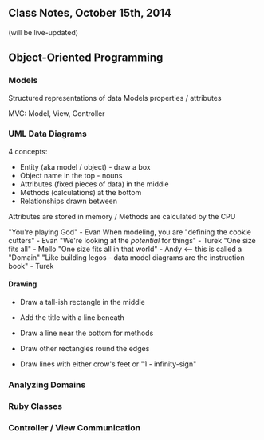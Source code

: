 ## Class Notes, October 15th, 2014

(will be live-updated)

## Object-Oriented Programming

### Models

Structured representations of data
Models properties / attributes

MVC: Model, View, Controller

### UML Data Diagrams

4 concepts:

- Entity (aka model / object) - draw a box
- Object name in the top - nouns
- Attributes (fixed pieces of data) in the middle
- Methods (calculations) at the bottom
- Relationships drawn between

Attributes are stored in memory / Methods are calculated by the CPU

"You're playing God" - Evan
When modeling, you are "defining the cookie cutters" - Evan
"We're looking at the _potential_ for things" - Turek
"One size fits all" - Mello
"One size fits all in that world" - Andy  <-- this is called a "Domain"
"Like building legos - data model diagrams are the instruction book" - Turek

#### Drawing

- Draw a tall-ish rectangle in the middle
- Add the title with a line beneath
- Draw a line near the bottom for methods

- Draw other rectangles round the edges
- Draw lines with either crow's feet or "1 - infinity-sign"

### Analyzing Domains

### Ruby Classes

### Controller / View Communication
